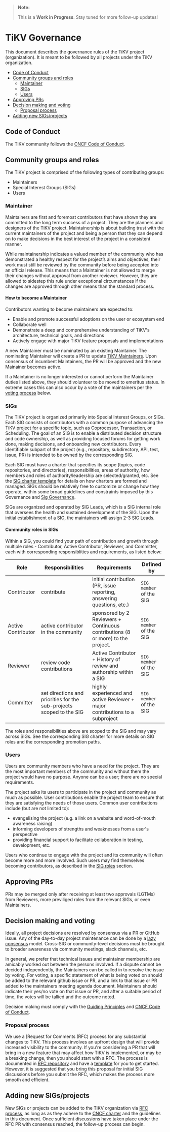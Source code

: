 > **Note:**
>
> This is a **Work in Progress**. Stay tuned for more follow-up updates!

# TiKV Governance

 This document describes the governance rules of the TiKV project (organization). It is meant to be followed by all projects under the TiKV organization.

- [Code of Conduct](#code-of-conduct)
- [Community groups and roles](#community-groups-and-roles)
    - [Maintainer](#maintainer)
    - [SIGs](#sigs)
    - [Users](#users)
- [Approving PRs](#approving-prs)
- [Decision making and voting](#decision-making-and-voting)
    - [Proposal process](#proposal-process)
- [Adding new SIGs/projects](#adding-new-sigsprojects)

## Code of Conduct

The TiKV community follows the [CNCF Code of Conduct](https://github.com/tikv/tikv/blob/master/CODE_OF_CONDUCT.md).

## Community groups and roles

The TiKV project is comprised of the following types of contributing groups:

- Maintainers
- Special Interest Groups (SIGs)
- Users

### Maintainer

Maintainers are first and foremost contributors that have shown they are committed to the long term success of a project. They are the planners and designers of the TiKV project. Maintainership is about building trust with the current maintainers of the project and being a person that they can depend on to make decisions in the best interest of the project in a consistent manner.

While maintainership indicates a valued member of the community who has demonstrated a healthy respect for the project’s aims and objectives, their work must still be reviewed by the community before being accepted into an official release. This means that a Maintainer is not allowed to merge their changes without approval from another reviewer. However, they are allowed to sidestep this rule under exceptional circumstances if the changes are approved through other means than the standard process.

#### How to become a Maintainer

Contributors wanting to become maintainers are expected to:

- Enable and promote successful adoptions on the user or ecosystem end
- Collaborate well
- Demonstrate a deep and comprehensive understanding of TiKV's architecture, technical goals, and directions
- Actively engage with major TiKV feature proposals and implementations

A new Maintainer must be nominated by an existing Maintainer. The nominating Maintainer will create a PR to update [TiKV Maintainers](https://github.com/tikv/tikv/blob/master/MAINTAINERS.md#the-tikv-maintainers). Upon consensus of incumbent Maintainers, the PR will be approved and the new Mainainer becomes active.

If a Maintainer is no longer interested or cannot perform the Maintainer duties listed above, they should volunteer to be moved to emeritus status. In extreme cases this can also occur by a vote of the maintainers per the [voting process](#decision-making-and-voting) below.

### SIGs

The TiKV project is organized primarily into Special Interest Groups, or SIGs. Each SIG consists of contributors with a common purpose of advancing the TiKV project for a specific topic, such as Coprocessor, Transaction, or Scheduling. The goal of an SIG is to enable a distributed decision structure and code ownership, as well as providing focused forums for getting work done, making decisions, and onboarding new contributors. Every identifiable subpart of the project (e.g., repository, subdirectory, API, test, issue, PR) is intended to be owned by the corresponding SIG.

Each SIG must have a charter that specifies its scope (topics, code repositories, and directories), responsibilities, areas of authority, how members and roles of authority/leadership are selected/granted, etc. See the [SIG charter template](/sig-governance/SIG-CHARTER-TEMPLATE.md) for details on how charters are formed and managed. SIGs should be relatively free to customize or change how they operate, within some broad guidelines and constraints imposed by this Governance and [Sig Governance](/committee/sig-governance/sig-governance.md).

SIGs are organized and operated by SIG Leads, which is a SIG internal role that oversees the health and sustained development of the SIG. Upon the initial establishment of a SIG, the maintainers will assign 2-3 SIG Leads.

#### Community roles in SIGs

Within a SIG, you could find your path of contribution and growth through multiple roles - Contributor, Active Contributor, Reviewer, and Committer, each with corresponding responsiblities and requirements, as listed below:

| Role | Responsibilities | Requirements | Defined by |
| -----| ---------------- | ------------ | ------- |
Contributor | contribute | initial contribution (PR, issue reporting, answering questions, etc.) | `SIG member` of the SIG |
| Active Contributor | active contributor in the community | sponsored by 2 Reviewers + Continuous contributions (8 or more) to the project. | `SIG member` of the SIG |
| Reviewer | review code contributions | Active Contributor + History of review and authorship within a SIG | `SIG member` of the SIG |
| Committer | set directions and priorities for the sub-projects scoped to the SIG | highly experienced and active Reviewer + major contributions to a subproject | `SIG member` of the SIG|

The roles and responsibilities above are scoped to the SIG and may vary across SIGs. See the corresponding SIG charter for more details on SIG roles and the corresponding promotion paths.

### Users

Users are community members who have a need for the project. They are the most important members of the community and without them the project would have no purpose. Anyone can be a user; there are no special requirements.

The project asks its users to participate in the project and community as much as possible. User contributions enable the project team to ensure that they are satisfying the needs of those users. Common user contributions include (but are not limited to):

- evangelising the project (e.g. a link on a website and word-of-mouth awareness raising)
- informing developers of strengths and weaknesses from a user's perspective
- providing financial support to facilitate collaboration in testing, development, etc.

Users who continue to engage with the project and its community will often become more and more involved. Such users may find themselves becoming contributors, as described in the [SIG roles](#sig-roles) section.

## Approving PRs

PRs may be merged only after receiving at least two approvals (LGTMs) from Reviewers, more previliged roles from the relevant SIGs, or even Maintainers.

## Decision making and voting

Ideally, all project decisions are resolved by consensus via a PR or GitHub issue. Any of the day-to-day project maintenance can be done by a [lazy consensus](http://communitymgt.wikia.com/wiki/Lazy_consensus) model. Cross-SIG or community-level decisions must be brought to broader awareness via community meetings, slack channels, etc.

In general, we prefer that technical issues and maintainer membership are amicably worked out between the persons involved. If a dispute cannot be decided independently, the Maintainers can be called in to resolve the issue by voting. For voting, a specific statement of what is being voted on should be added to the relevant github issue or PR, and a link to that issue or PR added to the maintainers meeting agenda document. Maintainers should indicate their yes/no vote on that issue or PR, and after a suitable period of time, the votes will be tallied and the outcome noted.

Decision making must comply with the [Guiding Principles](/guiding-principles.md) and [CNCF Code of Conduct](https://github.com/tikv/tikv/blob/master/CODE_OF_CONDUCT.md).

### Proposal process

We use a [Request for Comments (RFC) process for any substantial changes to TiKV. This process involves an upfront design that will provide increased visibility to the community. If you're considering a PR that will bring in a new feature that may affect how TiKV is implemented, or may be a breaking change, then you should start with a RFC. The process is documented in [RFC repository](https://github.com/tikv/rfcs) and have a [template](https://github.com/tikv/rfcs/blob/master/template.md) for you to get started. However, it is suggested that you bring this proposal for initial SIG discussions before you submit the RFC, which makes the process more smooth and efficient.

## Adding new SIGs/projects

New SIGs or projects can be added to the TiKV organization via [RFC process](#proposal-process), as long as as they adhere to the [CNCF charter](https://www.cncf.io/about/charter/) and the guidelines in this document. Once sufficient discussions have taken place under the RFC PR with consensus reached, the follow-up process can begin.

